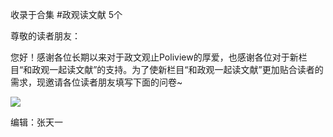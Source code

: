 

收录于合集 #政观读文献 5个

尊敬的读者朋友：

  

您好！感谢各位长期以来对于政文观止Poliview的厚爱，也感谢各位对于新栏目“和政观一起读文献”的支持。为了使新栏目“和政观一起读文献”更加贴合读者的需求，现邀请各位读者朋友填写下面的问卷~

  

![](/images/91/2.png)

  

编辑：张天一

  


